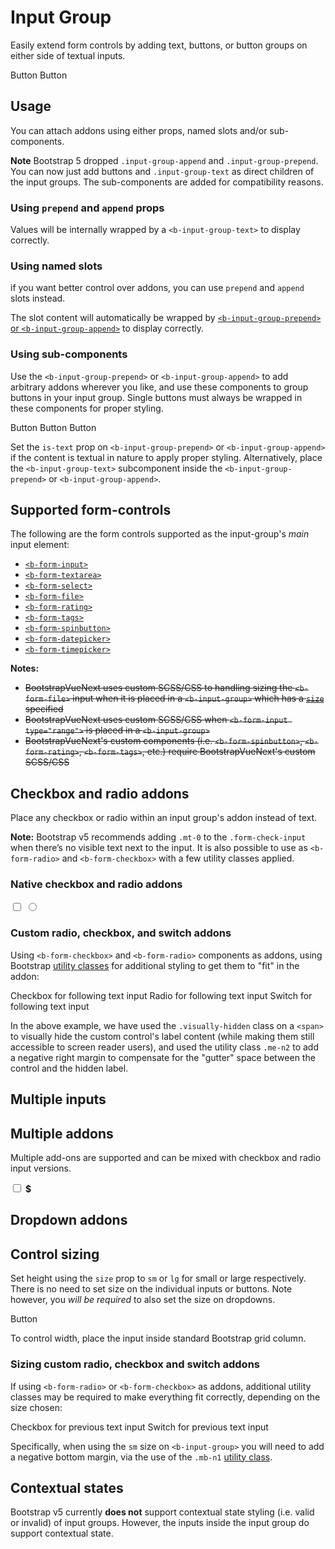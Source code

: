 # Input Group

<div class="lead mb-5">

Easily extend form controls by adding text, buttons, or button groups on either side of textual inputs.

</div>

<HighlightCard>
  <!-- Using props -->
  <b-input-group size="lg" prepend="$" append=".00">
    <b-form-input></b-form-input>
  </b-input-group>
  <!-- Using slots -->
  <b-input-group class="mt-3">
    <template #append>
      <b-input-group-text><strong class="text-danger">!</strong></b-input-group-text>
    </template>
    <b-form-input></b-form-input>
  </b-input-group>
  <!-- Using components -->
  <b-input-group prepend="Username" class="mt-3">
    <b-form-input></b-form-input>
    <b-input-group-append>
      <b-button variant="outline-success">Button</b-button>
      <b-button variant="info">Button</b-button>
    </b-input-group-append>
  </b-input-group>
  <template #html>

```vue-html
<!-- Using props -->
<b-input-group size="lg" prepend="$" append=".00">
  <b-form-input></b-form-input>
</b-input-group>

<!-- Using slots -->
<b-input-group class="mt-3">
  <template #append>
    <b-input-group-text><strong class="text-danger">!</strong></b-input-group-text>
  </template>
  <b-form-input></b-form-input>
</b-input-group>

<!-- Using components -->
<b-input-group prepend="Username" class="mt-3">
  <b-form-input></b-form-input>
  <b-input-group-append>
    <b-button variant="outline-success">Button</b-button>
    <b-button variant="info">Button</b-button>
  </b-input-group-append>
</b-input-group>
```

  </template>
</HighlightCard>

## Usage

You can attach addons using either props, named slots and/or sub-components.

**Note** Bootstrap 5 dropped `.input-group-append` and `.input-group-prepend`. You can now just add buttons and `.input-group-text` as direct children of the input groups. The sub-components are added for compatibility reasons.

### Using `prepend` and `append` props

Values will be internally wrapped by a `<b-input-group-text>` to display correctly.

<HighlightCard>
  <b-input-group prepend="$" append=".00">
    <b-form-input></b-form-input>
  </b-input-group>
  <b-input-group prepend="0" append="100" class="mt-3">
    <b-form-input type="range" min="0" max="100"></b-form-input>
  </b-input-group>
  <template #html>

```vue-html
<b-input-group prepend="$" append=".00">
  <b-form-input></b-form-input>
</b-input-group>

<b-input-group prepend="0" append="100" class="mt-3">
  <b-form-input type="range" min="0" max="100"></b-form-input>
</b-input-group>
```

  </template>
</HighlightCard>

### Using named slots

if you want better control over addons, you can use `prepend` and `append` slots instead.

The slot content will automatically be wrapped by
[`<b-input-group-prepend>` or `<b-input-group-append>`](#using-sub-components) to display correctly.

<HighlightCard>
  <b-input-group>
    <template #prepend>
      <b-input-group-text >Username</b-input-group-text>
    </template>
    <b-form-input></b-form-input>
    <template #append>
      <b-dropdown text="Dropdown" variant="success">
        <b-dropdown-item>Action A</b-dropdown-item>
        <b-dropdown-item>Action B</b-dropdown-item>
      </b-dropdown>
    </template>
  </b-input-group>
  <template #html>

```vue-html
<b-input-group>
  <template #prepend>
    <b-input-group-text>Username</b-input-group-text>
  </template>
  <b-form-input></b-form-input>
  <template #append>
    <b-dropdown text="Dropdown" variant="success">
      <b-dropdown-item>Action A</b-dropdown-item>
      <b-dropdown-item>Action B</b-dropdown-item>
    </b-dropdown>
  </template>
</b-input-group>
```

  </template>
</HighlightCard>

### Using sub-components

Use the `<b-input-group-prepend>` or `<b-input-group-append>` to add arbitrary addons wherever you
like, and use these components to group buttons in your input group. Single buttons must always be
wrapped in these components for proper styling.

<HighlightCard>
  <b-input-group>
    <b-input-group-prepend>
      <b-button variant="outline-info">Button</b-button>
    </b-input-group-prepend>
    <b-form-input type="number" min="0.00"></b-form-input>
    <b-input-group-append>
      <b-button variant="outline-secondary">Button</b-button>
      <b-button variant="outline-primary">Button</b-button>
    </b-input-group-append>
  </b-input-group>
  <template #html>

```vue-html
<b-input-group>
  <b-input-group-prepend>
    <b-button variant="outline-info">Button</b-button>
  </b-input-group-prepend>
  <b-form-input type="number" min="0.00"></b-form-input>
  <b-input-group-append>
    <b-button variant="outline-secondary">Button</b-button>
    <b-button variant="outline-primary">Button</b-button>
  </b-input-group-append>
</b-input-group>
```

  </template>
</HighlightCard>

Set the `is-text` prop on `<b-input-group-prepend>` or `<b-input-group-append>` if the content is
textual in nature to apply proper styling. Alternatively, place the `<b-input-group-text>`
subcomponent inside the `<b-input-group-prepend>` or `<b-input-group-append>`.

## Supported form-controls

The following are the form controls supported as the input-group's _main_ input element:

- [`<b-form-input>`](/docs/components/form-input)
- [`<b-form-textarea>`](/docs/components/form-textarea)
- [`<b-form-select>`](/docs/components/form-select)
- [`<b-form-file>`](/docs/components/form-file)
- [`<b-form-rating>`](/docs/components/form-rating)
- [`<b-form-tags>`](/docs/components/form-tags)
- [`<b-form-spinbutton>`](/docs/components/form-spinbutton)
- [`<b-form-datepicker>`](/docs/components/form-datepicker)
- [`<b-form-timepicker>`](/docs/components/form-timepicker)

**Notes:**

- ~~BootstrapVueNext uses custom SCSS/CSS to handling sizing the `<b-form-file>` input when it is placed
  in a `<b-input-group>` which has a [`size`](#control-sizing) specified~~
- ~~BootstrapVueNext uses custom SCSS/CSS when `<b-form-input type="range">` is placed in a `<b-input-group>`~~
- ~~BootstrapVueNext's custom components (i.e. `<b-form-spinbutton>`, `<b-form-rating>`, `<b-form-tags>`,
  etc.) require BootstrapVueNext's custom SCSS/CSS~~

## Checkbox and radio addons

Place any checkbox or radio within an input group's addon instead of text.

**Note:** Bootstrap v5 recommends adding `.mt-0` to the `.form-check-input` when there’s no visible text next to the input.
It is also possible to use as `<b-form-radio>` and `<b-form-checkbox>` with a few utility
classes applied.

### Native checkbox and radio addons

<HighlightCard>
  <b-input-group class="mb-2">
    <b-input-group-prepend is-text>
      <input type="checkbox" aria-label="Checkbox for following text input">
    </b-input-group-prepend>
    <b-form-input aria-label="Text input with checkbox"></b-form-input>
  </b-input-group>
  <b-input-group>
    <b-input-group-prepend is-text>
      <input type="radio" aria-label="Radio for following text input">
    </b-input-group-prepend>
    <b-form-input aria-label="Text input with radio input"></b-form-input>
  </b-input-group>
  <template #html>

```vue-html
<b-input-group class="mb-2">
  <b-input-group-prepend is-text>
    <input type="checkbox" aria-label="Checkbox for following text input" />
  </b-input-group-prepend>
  <b-form-input aria-label="Text input with checkbox"></b-form-input>
</b-input-group>

<b-input-group>
  <b-input-group-prepend is-text>
    <input type="radio" aria-label="Radio for following text input" />
  </b-input-group-prepend>
  <b-form-input aria-label="Text input with radio input"></b-form-input>
</b-input-group>
```

  </template>
</HighlightCard>

### Custom radio, checkbox, and switch addons

Using `<b-form-checkbox>` and `<b-form-radio>` components as addons, using Bootstrap
[utility classes](/docs/reference/utility-classes) for additional styling to get them to "fit" in
the addon:

<HighlightCard>
  <b-input-group class="mb-2">
    <b-input-group-prepend is-text>
      <b-form-checkbox class="me-n2">
        <span class="visually-hidden">Checkbox for following text input</span>
      </b-form-checkbox>
    </b-input-group-prepend>
    <b-form-input aria-label="Text input with checkbox"></b-form-input>
  </b-input-group>
  <b-input-group class="mb-2">
    <b-input-group-prepend is-text>
      <b-form-radio class="me-n2">
        <span class="visually-hidden">Radio for following text input</span>
      </b-form-radio>
    </b-input-group-prepend>
    <b-form-input aria-label="Text input with radio input"></b-form-input>
  </b-input-group>
  <b-input-group>
    <b-input-group-prepend is-text>
      <b-form-checkbox switch class="me-n2">
        <span class="visually-hidden">Switch for following text input</span>
      </b-form-checkbox>
    </b-input-group-prepend>
    <b-form-input aria-label="Text input with switch"></b-form-input>
  </b-input-group>
  <template #html>

```vue-html
<b-input-group class="mb-2">
  <b-input-group-prepend is-text>
    <b-form-checkbox class="me-n2">
      <span class="visually-hidden">Checkbox for following text input</span>
    </b-form-checkbox>
  </b-input-group-prepend>
  <b-form-input aria-label="Text input with checkbox"></b-form-input>
</b-input-group>

<b-input-group class="mb-2">
  <b-input-group-prepend is-text>
    <b-form-radio class="me-n2">
      <span class="visually-hidden">Radio for following text input</span>
    </b-form-radio>
  </b-input-group-prepend>
  <b-form-input aria-label="Text input with radio input"></b-form-input>
</b-input-group>

<b-input-group>
  <b-input-group-prepend is-text>
    <b-form-checkbox switch class="me-n2">
      <span class="visually-hidden">Switch for following text input</span>
    </b-form-checkbox>
  </b-input-group-prepend>
  <b-form-input aria-label="Text input with switch"></b-form-input>
</b-input-group>
```

  </template>
</HighlightCard>

In the above example, we have used the `.visually-hidden` class on a `<span>` to visually hide the custom
control's label content (while making them still accessible to screen reader users), and used the
utility class `.me-n2` to add a negative right margin to compensate for the "gutter" space between
the control and the hidden label.

## Multiple inputs

<HighlightCard>
  <b-input-group prepend="First and last name" class="mb-2">
    <b-form-input aria-label="First name"></b-form-input>
    <b-form-input aria-label="Last name"></b-form-input>
  </b-input-group>
  <template #html>

```vue-html
<b-input-group prepend="First and last name" class="mb-2">
  <b-form-input aria-label="First name"></b-form-input>
  <b-form-input aria-label="Last name"></b-form-input>
</b-input-group>
```

  </template>
</HighlightCard>

## Multiple addons

Multiple add-ons are supported and can be mixed with checkbox and radio input versions.

<HighlightCard>
  <b-input-group prepend="Item">
    <b-input-group-prepend is-text>
      <input type="checkbox" aria-label="Checkbox for following text input">
    </b-input-group-prepend>
    <b-input-group-prepend is-text><b>$</b></b-input-group-prepend>
    <b-form-input type="number" aria-label="Text input with checkbox"></b-form-input>
  </b-input-group>
  <template #html>

```vue-html
<b-input-group prepend="Item">
  <b-input-group-prepend is-text>
    <input type="checkbox" aria-label="Checkbox for following text input" />
  </b-input-group-prepend>
  <b-input-group-prepend is-text><b>$</b></b-input-group-prepend>
  <b-form-input type="number" aria-label="Text input with checkbox"></b-form-input>
</b-input-group>
```

  </template>
</HighlightCard>

## Dropdown addons

<HighlightCard>
  <b-input-group>
    <template #prepend>
      <b-dropdown text="Dropdown" variant="info">
        <b-dropdown-item>Action A</b-dropdown-item>
        <b-dropdown-item>Action B</b-dropdown-item>
      </b-dropdown>
    </template>
    <b-form-input></b-form-input>
    <template #append>
      <b-dropdown text="Dropdown" variant="outline-secondary" v-for="i in 2" :key="i">
        <b-dropdown-item>Action C</b-dropdown-item>
        <b-dropdown-item>Action D</b-dropdown-item>
      </b-dropdown>
    </template>
  </b-input-group>
  <template #html>

```vue-html
<b-input-group>
  <template #prepend>
    <b-dropdown text="Dropdown" variant="info">
      <b-dropdown-item>Action A</b-dropdown-item>
      <b-dropdown-item>Action B</b-dropdown-item>
    </b-dropdown>
  </template>
  <b-form-input></b-form-input>
  <template #append>
    <b-dropdown text="Dropdown" variant="outline-secondary" v-for="i in 2" :key="i">
      <b-dropdown-item>Action C</b-dropdown-item>
      <b-dropdown-item>Action D</b-dropdown-item>
    </b-dropdown>
  </template>
</b-input-group>
```

  </template>
</HighlightCard>

## Control sizing

Set height using the `size` prop to `sm` or `lg` for small or large respectively. There is no need
to set size on the individual inputs or buttons. Note however, you _will be required_ to also set
the size on dropdowns.

<HighlightCard>
  <b-input-group
    v-for="size in ['sm','','lg']"
    :key="size"
    :size="size"
    class="mb-3"
    prepend="Label"
  >
    <b-form-input></b-form-input>
    <b-input-group-append>
      <b-button size="sm" text="Button" variant="success">Button</b-button>
    </b-input-group-append>
  </b-input-group>
  <template #html>

```vue-html
<b-input-group
  v-for="size in ['sm','','lg']"
  :key="size"
  :size="size"
  class="mb-3"
  prepend="Label"
>
  <b-form-input></b-form-input>
  <b-input-group-append>
    <b-button size="sm" text="Button" variant="success">Button</b-button>
  </b-input-group-append>
</b-input-group>
```

  </template>
</HighlightCard>

To control width, place the input inside standard Bootstrap grid column.

### Sizing custom radio, checkbox and switch addons

If using `<b-form-radio>` or `<b-form-checkbox>` as addons, additional utility classes may be
required to make everything fit correctly, depending on the size chosen:

<HighlightCard>
  <b-input-group size="sm" prepend="Small" class="mb-2">
    <b-form-input aria-label="Small text input with custom switch"></b-form-input>
    <b-input-group-append is-text>
    <b-form-checkbox switch class="me-n2 mb-n1">
        <span class="visually-hidden">Checkbox for previous text input</span>
    </b-form-checkbox>
    </b-input-group-append>
  </b-input-group>
  <b-input-group size="lg" prepend="Large" class="mb-2">
    <b-form-input aria-label="Large text input with switch"></b-form-input>
    <b-input-group-append is-text>
      <b-form-checkbox switch class="me-n2">
        <span class="visually-hidden">Switch for previous text input</span>
      </b-form-checkbox>
    </b-input-group-append>
  </b-input-group>
  <template #html>

```vue-html
<b-input-group size="sm" prepend="Small" class="mb-2">
  <b-form-input aria-label="Small text input with custom switch"></b-form-input>
  <b-input-group-append is-text>
    <b-form-checkbox switch class="me-n2 mb-n1">
      <span class="visually-hidden">Checkbox for previous text input</span>
    </b-form-checkbox>
  </b-input-group-append>
</b-input-group>

<b-input-group size="lg" prepend="Large" class="mb-2">
  <b-form-input aria-label="Large text input with switch"></b-form-input>
  <b-input-group-append is-text>
    <b-form-checkbox switch class="me-n2">
      <span class="visually-hidden">Switch for previous text input</span>
    </b-form-checkbox>
  </b-input-group-append>
</b-input-group>
```

  </template>
</HighlightCard>

Specifically, when using the `sm` size on `<b-input-group>` you will need to add a negative bottom
margin, via the use of the `.mb-n1` [utility class](/docs/reference/utility-classes).

## Contextual states

Bootstrap v5 currently **does not** support contextual state styling (i.e. valid or invalid) of
input groups. However, the inputs inside the input group do support contextual state.

<ComponentReference :data="data" />

<script setup lang="ts">
import {data} from '../../data/components/inputGroup.data'
import ComponentReference from '../../components/ComponentReference.vue'
import HighlightCard from '../../components/HighlightCard.vue'
import {
  BFormRadio,
  BFormCheckbox,
  BInputGroupPrepend,
  BDropdown,
  BDropdownItem,
  BCard,
  BCardBody,
  BButton,
  BInputGroupAppend,
  BInputGroup,
  BFormInput,
  BInputGroupText
} from 'bootstrap-vue-next'
</script>
